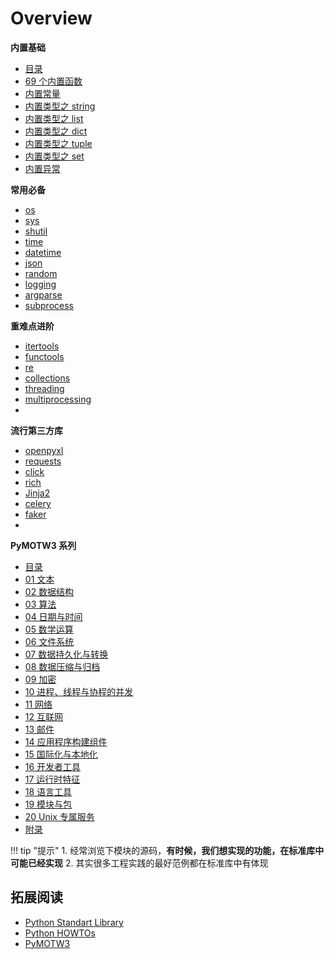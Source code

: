 # Overview

<div class="cards">
  <div class="card module four-columns">
    <strong>内置基础</strong>
    <ul class="card-items">
      <li><a href="/part04_module_package_library/  ">目录</a></li>
      <li><a href="/part04_module_package_library/  ">69 个内置函数</a></li>
      <li><a href="/part04_module_package_library/  ">内置常量</a></li>
      <li><a href="/part04_module_package_library/  ">内置类型之 string</a></li>
      <li><a href="/part04_module_package_library/  ">内置类型之 list</a></li>
      <li><a href="/part04_module_package_library/  ">内置类型之 dict</a></li>
      <li><a href="/part04_module_package_library/  ">内置类型之 tuple</a></li>
      <li><a href="/part04_module_package_library/  ">内置类型之 set</a></li>
      <li><a href="/part04_module_package_library/  ">内置异常</a></li>
    </ul>
  </div>
</div>

<div class="cards">
  <div class="card module two-columns">
    <strong>常用必备</strong>
    <ul class="card-items">
      <li><a href="/part04_module_package_library/  ">os</a></li>
      <li><a href="/part04_module_package_library/  ">sys</a></li>
      <li><a href="/part04_module_package_library/  ">shutil</a></li>
      <li><a href="/part04_module_package_library/  ">time</a></li>
      <li><a href="/part04_module_package_library/  ">datetime</a></li>
      <li><a href="/part04_module_package_library/  ">json</a></li>
      <li><a href="/part04_module_package_library/  ">random</a></li>
      <li><a href="/part04_module_package_library/  ">logging</a></li>
      <li><a href="/part04_module_package_library/  ">argparse</a></li>
      <li><a href="/part04_module_package_library/  ">subprocess</a></li>
    </ul>
  </div>
  <div class="card module two-columns">
    <strong>重难点进阶</strong>
    <ul class="card-items">
      <li><a href="/part04_module_package_library/  ">itertools</a></li>
      <li><a href="/part04_module_package_library/  ">functools</a></li>
      <li><a href="/part04_module_package_library/  ">re</a></li>
      <li><a href="/part04_module_package_library/  ">collections</a></li>
      <li><a href="/part04_module_package_library/  ">threading</a></li>
      <li><a href="/part04_module_package_library/  ">multiprocessing</a></li>
      <li><a href="/part04_module_package_library/  ">  </a></li>
    </ul>
  </div>
  <div class="card module two-columns">
    <strong>流行第三方库</strong>
    <ul class="card-items">
      <li><a href="/part04_module_package_library/  ">openpyxl</a></li>
      <li><a href="/part04_module_package_library/  ">requests</a></li>
      <li><a href="/part04_module_package_library/  ">click</a></li>
      <li><a href="/part04_module_package_library/  ">rich</a></li>
      <li><a href="/part04_module_package_library/  ">Jinja2</a></li>
      <li><a href="/part04_module_package_library/  ">celery</a></li>
      <li><a href="/part04_module_package_library/  ">faker</a></li>
      <li><a href="/part04_module_package_library/  ">  </a></li>
    </ul>
  </div>
</div>

<div class="cards">
  <div class="card module three-columns">
    <strong>PyMOTW3 系列</strong>
    <ul class="card-items">
      <li><a href="/part04_module_package_library/  ">目录</a></li>
      <li><a href="/part04_module_package_library/  ">01 文本</a></li>
      <li><a href="/part04_module_package_library/  ">02 数据结构</a></li>
      <li><a href="/part04_module_package_library/  ">03 算法</a></li>
      <li><a href="/part04_module_package_library/  ">04 日期与时间</a></li>
      <li><a href="/part04_module_package_library/  ">05 数学运算</a></li>
      <li><a href="/part04_module_package_library/  ">06 文件系统</a></li>
      <li><a href="/part04_module_package_library/  ">07 数据持久化与转换</a></li>
      <li><a href="/part04_module_package_library/  ">08 数据压缩与归档</a></li>
      <li><a href="/part04_module_package_library/  ">09 加密</a></li>
      <li><a href="/part04_module_package_library/  ">10 进程、线程与协程的并发</a></li>
      <li><a href="/part04_module_package_library/  ">11 网络</a></li>
      <li><a href="/part04_module_package_library/  ">12 互联网</a></li>
      <li><a href="/part04_module_package_library/  ">13 邮件</a></li>
      <li><a href="/part04_module_package_library/  ">14 应用程序构建组件</a></li>
      <li><a href="/part04_module_package_library/  ">15 国际化与本地化</a></li>
      <li><a href="/part04_module_package_library/  ">16 开发者工具</a></li>
      <li><a href="/part04_module_package_library/  ">17 运行时特征</a></li>
      <li><a href="/part04_module_package_library/  ">18 语言工具</a></li>
      <li><a href="/part04_module_package_library/  ">19 模块与包</a></li>
      <li><a href="/part04_module_package_library/  ">20 Unix 专属服务</a></li>
      <li><a href="/part04_module_package_library/  ">附录</a></li>
    </ul>
  </div>
</div>

<!-- 
### 文本处理
- string --- 常见的字符串操作
- re --- 正则表达式操作
- readline --- GNU readline 接口

### 数据类型
- datetime --- 基本日期和时间类型
- calendar --- 日历相关函数
- collections --- 容器数据类型
- collections.abc --- 容器的抽象基类
- copy --- 浅层 (shallow) 和深层 (deep) 复制操作
- pprint --- 数据美化输出

### 数学
- math --- 数学函数
- random --- 生成伪随机数

### 函数式
- itertools --- 为高效循环而创建迭代器的函数
- functools --- 高阶函数和可调用对象上的操作

### 文件和目录访问
- pathlib --- 面向对象的文件系统路径
- os.path --- 常用路径操作
- glob --- Unix 风格路径名模式扩展
- fnmatch --- Unix 文件名模式匹配
- shutil --- 高阶文件操作

### 数据持久化
- pickle --- Python 对象序列化
- sqlite3 --- SQLite 数据库 DB-API 2.0 接口模块

### 数据压缩和存档
- zipfile --- 使用ZIP存档
- tarfile --- 读写tar归档文件

### 文件格式
- csv --- CSV 文件读写
- configparser --- 配置文件解析器

### 加密服务
- hashlib --- 安全哈希与消息摘要

### 通用操作系统服务
- os --- 多种操作系统接口
- io --- 处理流的核心工具
- time --- 时间的访问和转换
- argparse --- 命令行选项、参数和子命令解析器
- getopt --- C 风格的命令行选项解析器
- logging --- Python 的日志记录工具
- logging.config --- 日志记录配置
- logging.handlers --- 日志处理程序
- platform --- 获取底层平台的标识数据

### 并发执行
- threading --- 基于线程的并行
- multiprocessing --- 基于进程的并行
- multiprocessing.shared_memory --- 可从进程直接访问的共享内存
- concurrent 包
- concurrent.futures --- 启动并行任务
- subprocess --- 子进程管理
- queue --- 一个同步的队列类

### 网络和进程间通信
- asyncio --- 异步 I/O
- socket --- 底层网络接口

### 互联网数据处理
- json --- JSON 编码和解码器

### 互联网协议和支持
- urllib --- URL 处理模块
- urllib.request --- 用于打开 URL 的可扩展库
- urllib.response --- urllib 使用的 Response 类
- urllib.parse 用于解析 URL
- urllib.error --- urllib.request 引发的异常类
- urllib.robotparser --- robots.txt 语法分析程序

### 开发工具
- typing --- 类型提示支持
- pydoc --- 文档生成器和在线帮助系统
- unittest --- 单元测试框架
- unittest.mock --- mock对象库
- unittest.mock 上手指南

### 调试和分析
- pdb --- Python 的调试器
- timeit --- 测量小代码片段的执行时间
  
### 软件打包和分发
- distutils --- 构建和安装 Python 模块
- venv --- 创建虚拟环境

### python 运行时服务
- sys --- 系统相关的参数和函数
- builtins --- 内建对象
- \_\_main\_\_ --- 顶层脚本环境
- traceback --- 打印或检索堆栈回溯
- gc --- 垃圾回收器接口
- inspect --- 检查对象 -->

<!-- ## 流行第三方库

### 数据分析

- openpyxl
- numpy
- pandas
- matplotlib
- plotly 
-->

!!! tip "提示"
    1. 经常浏览下模块的源码，**有时候，我们想实现的功能，在标准库中可能已经实现**
    2. 其实很多工程实践的最好范例都在标准库中有体现
## 拓展阅读

- [Python Standart Library](https://docs.python.org/3/library/)
- [Python HOWTOs](https://docs.python.org/3.9/howto/index.html)
- [PyMOTW3](https://pymotw.com/3/)

